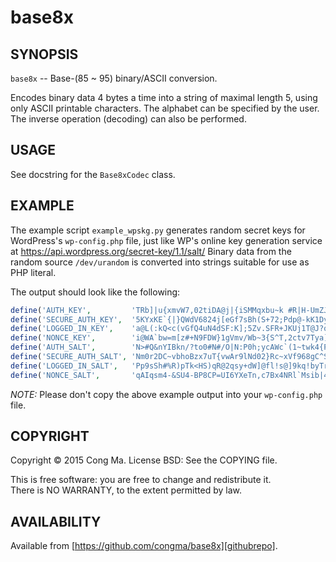 # base8x

## SYNOPSIS

`base8x` -- Base-(85 ~ 95) binary/ASCII conversion.

Encodes binary data 4 bytes a time into a string of maximal length 5, using
only ASCII printable characters.  The alphabet can be specified by the user.
The inverse operation (decoding) can also be performed.


## USAGE

See docstring for the `Base8xCodec` class.


## EXAMPLE

The example script `example_wpskg.py` generates random secret keys for
WordPress's `wp-config.php` file, just like WP's online key generation service
at https://api.wordpress.org/secret-key/1.1/salt/  Binary data from the random
source `/dev/urandom` is converted into strings suitable for use as PHP
literal.

The output should look like the following:

```php
define('AUTH_KEY',         'TRb]|u{xmvW7,02tiDA@j|{iSMMqxbu~k #R|H-UmZJXeJSU:9');
define('SECURE_AUTH_KEY',  '5KYxKE`{|}QWdV6824j[eGf7sBh(S+72;Pdp@-kK1Dy:^PlsbT');
define('LOGGED_IN_KEY',    'a@L(:kQ<c(vGfQ4uN4dSF:K];5Zv.SFR+JKUj1T@J?qfJr@hz?');
define('NONCE_KEY',        'i@WA`bw=m[z#+N9FDW}1gVmv/Wb~3{S^T,2ctv7Tya]QPw_w>b');
define('AUTH_SALT',        'N>#Q&nYIBkn/?to0#N#/O|N:P0h;ycAWc`(1~twk4{P7bc@1,Z');
define('SECURE_AUTH_SALT', 'Nm0r2DC~vbhoBzx7uT{vwAr9lNd02}Rc~xVf968gC^S`#4acPF');
define('LOGGED_IN_SALT',   'Pp9sSh#%R)pTk<HS)qR@2qsy+dW]@fl!s@]9kq!byTrQQoij6y');
define('NONCE_SALT',       'qAIqsm4-&SU4-BP8CP=UI6YXeTn,c7Bx4NRl`Msib|4 qt:A]D');
```

*NOTE:*  Please don't copy the above example output into your `wp-config.php`
file.


## COPYRIGHT

Copyright © 2015 Cong Ma.  License BSD: See the COPYING file.

This is free software: you are free to change and redistribute it.  
There is NO WARRANTY, to the extent permitted by law.


## AVAILABILITY

Available from [https://github.com/congma/base8x][githubrepo].


[githubrepo]: https://github.com/congma/base8x "GitHub repository page for base8x"
